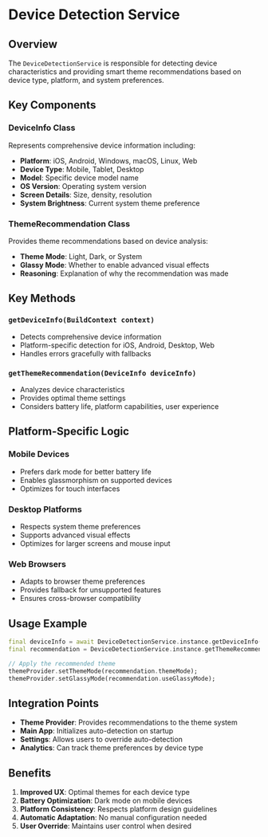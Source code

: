 # Device Detection Service

## Overview
The `DeviceDetectionService` is responsible for detecting device characteristics and providing smart theme recommendations based on device type, platform, and system preferences.

## Key Components

### DeviceInfo Class
Represents comprehensive device information including:
- **Platform**: iOS, Android, Windows, macOS, Linux, Web
- **Device Type**: Mobile, Tablet, Desktop
- **Model**: Specific device model name
- **OS Version**: Operating system version
- **Screen Details**: Size, density, resolution
- **System Brightness**: Current system theme preference

### ThemeRecommendation Class
Provides theme recommendations based on device analysis:
- **Theme Mode**: Light, Dark, or System
- **Glassy Mode**: Whether to enable advanced visual effects
- **Reasoning**: Explanation of why the recommendation was made

## Key Methods

### `getDeviceInfo(BuildContext context)`
- Detects comprehensive device information
- Platform-specific detection for iOS, Android, Desktop, Web
- Handles errors gracefully with fallbacks

### `getThemeRecommendation(DeviceInfo deviceInfo)`
- Analyzes device characteristics
- Provides optimal theme settings
- Considers battery life, platform capabilities, user experience

## Platform-Specific Logic

### Mobile Devices
- Prefers dark mode for better battery life
- Enables glassmorphism on supported devices
- Optimizes for touch interfaces

### Desktop Platforms
- Respects system theme preferences
- Supports advanced visual effects
- Optimizes for larger screens and mouse input

### Web Browsers
- Adapts to browser theme preferences
- Provides fallback for unsupported features
- Ensures cross-browser compatibility

## Usage Example

```dart
final deviceInfo = await DeviceDetectionService.instance.getDeviceInfo(context);
final recommendation = DeviceDetectionService.instance.getThemeRecommendation(deviceInfo);

// Apply the recommended theme
themeProvider.setThemeMode(recommendation.themeMode);
themeProvider.setGlassyMode(recommendation.useGlassyMode);
```

## Integration Points

- **Theme Provider**: Provides recommendations to the theme system
- **Main App**: Initializes auto-detection on startup
- **Settings**: Allows users to override auto-detection
- **Analytics**: Can track theme preferences by device type

## Benefits

1. **Improved UX**: Optimal themes for each device type
2. **Battery Optimization**: Dark mode on mobile devices
3. **Platform Consistency**: Respects platform design guidelines
4. **Automatic Adaptation**: No manual configuration needed
5. **User Override**: Maintains user control when desired